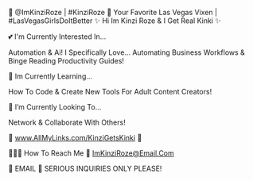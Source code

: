 🌸 @ImKinziRoze | #KinziRoze 🌸
Your Favorite Las Vegas Vixen | #LasVegasGirlsDoItBetter
✨ Hi Im Kinzi Roze & I Get Real Kinki ✨

💕 I'm Currently Interested In...

Automation & Ai! I Specifically Love...
Automating Business Workflows & Binge Reading Productivity Guides!

🧠 Im Currently Learning...

How To Code & Create New Tools For Adult Content Creators!

💞️ I’m Currently Looking To...

Network & Collaborate With Others!

🤍 www.AllMyLinks.com/KinziGetsKinki 🤍

🧚🏻‍♀️ How To Reach Me 🟰 ImKinziRoze@Email.Com
 
🤍 EMAIL 🟰 SERIOUS INQUIRIES ONLY PLEASE!

<!---
ImKinziRoze/ImKinziRoze is a ✨ special ✨ repository because its `README.md` (this file) appears on your GitHub profile.
You can click the Preview link to take a look at your changes.
--->
